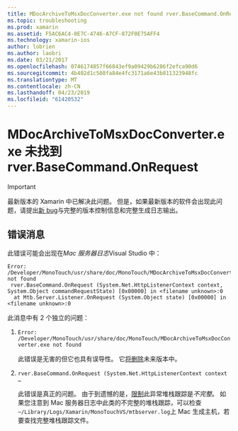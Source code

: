 ```yaml
---
title: MDocArchiveToMsxDocConverter.exe not found rver.BaseCommand.OnRequest
ms.topic: troubleshooting
ms.prod: xamarin
ms.assetid: F5AC6AC4-0E7C-4746-A7CF-872F0E75AFF4
ms.technology: xamarin-ios
author: lobrien
ms.author: laobri
ms.date: 03/21/2017
ms.openlocfilehash: 0746174857f66843ef9a09429b6286f2efca90d6
ms.sourcegitcommit: 4b402d1c508fa84e4fc3171a6e43b811323948fc
ms.translationtype: MT
ms.contentlocale: zh-CN
ms.lasthandoff: 04/23/2019
ms.locfileid: "61420532"
---
```

# <a name="mdocarchivetomsxdocconverterexe-not-found-rverbasecommandonrequest"></a>MDocArchiveToMsxDocConverter.exe 未找到 rver.BaseCommand.OnRequest

> [!IMPORTANT]
> 最新版本的 Xamarin 中已解决此问题。 但是，如果最新版本的软件会出现此问题，请提出[新 bug](~/cross-platform/troubleshooting/questions/howto-file-bug.md)与完整的版本控制信息和完整生成日志输出。


## <a name="error-message"></a>错误消息

此错误可能会出现在*Mac 服务器日志*Visual Studio 中：

```
Error: /Developer/MonoTouch/usr/share/doc/MonoTouch/MDocArchiveToMsxDocConverter.exe not found
 rver.BaseCommand.OnRequest (System.Net.HttpListenerContext context, System.Object commandRequestState) [0x00000] in <filename unknown>:0
  at Mtb.Server.Listener.OnRequest (System.Object state) [0x00000] in <filename unknown>:0
```

此消息中有 2 个独立的问题：

1.  `Error: /Developer/MonoTouch/usr/share/doc/MonoTouch/MDocArchiveToMsxDocConverter.exe not found`

    此错误是无害的但它也具有误导性。 它[将删除](https://bugzilla.xamarin.com/show_bug.cgi?id=21667)未来版本中。

2.  `rver.BaseCommand.OnRequest (System.Net.HttpListenerContext context …`

    此错误是真正的问题。 由于到遗憾的是，[限制](https://bugzilla.xamarin.com/show_bug.cgi?id=22080)此异常堆栈跟踪是*不完整*。 如果您注意到 Mac 服务器日志中此类的不完整的堆栈跟踪，可以检查`~/Library/Logs/Xamarin/MonoTouchVS/mtbserver.log`上 Mac 生成主机，若要查找完整堆栈跟踪文件。
